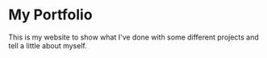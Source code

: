 # My Portfolio
This is my website to show what I've done with some different projects and tell a little about myself. 

